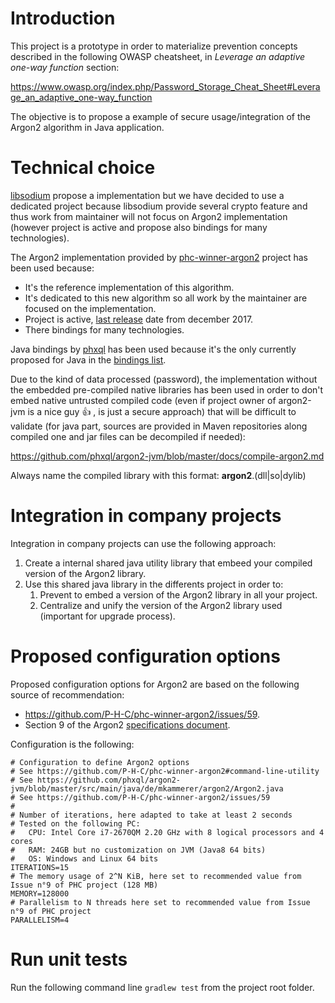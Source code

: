 # Introduction

This project is a prototype in order to materialize prevention concepts described in the following OWASP cheatsheet, in *Leverage an adaptive one-way function* section:

https://www.owasp.org/index.php/Password_Storage_Cheat_Sheet#Leverage_an_adaptive_one-way_function

The objective is to propose a example of secure usage/integration of the Argon2 algorithm in Java application.

# Technical choice

[libsodium](https://download.libsodium.org/doc/) propose a implementation but we have decided to use a dedicated project because libsodium provide several crypto feature and thus work from maintainer will not focus on Argon2 implementation (however project is active and propose also bindings for many technologies).

The Argon2 implementation provided by [phc-winner-argon2](https://github.com/P-H-C/phc-winner-argon2) project has been used because:
* It's the reference implementation of this algorithm.
* It's dedicated to this new algorithm so all work by the maintainer are focused on the implementation.
* Project is active, [last release](https://github.com/P-H-C/phc-winner-argon2/blob/master/CHANGELOG.md) date from december 2017.
* There bindings for many technologies.

Java bindings by [phxql](https://github.com/phxql/argon2-jvm) has been used because it's the only currently proposed for Java in the [bindings list](https://github.com/P-H-C/phc-winner-argon2#bindings).

Due to the kind of data processed (password), the implementation without the embedded pre-compiled native libraries has been used in order to don't embed native untrusted compiled code (even if project owner of argon2-jvm is a nice guy  :+1: , is just a secure approach) that will be difficult to validate (for java part, sources are provided in Maven repositories along compiled one and jar files can be decompiled if needed):

https://github.com/phxql/argon2-jvm/blob/master/docs/compile-argon2.md

Always name the compiled library with this format: **argon2**.(dll|so|dylib)

# Integration in company projects

Integration in company projects can use the following approach:
1. Create a internal shared java utility library that embeed your compiled version of the Argon2 library.
2. Use this shared java library in the differents project in order to:
    1. Prevent to embed a version of the Argon2 library in all your project.
    2. Centralize and unify the version of the Argon2 library used (important for upgrade process).

# Proposed configuration options

Proposed configuration options for Argon2 are based on the following source of recommendation:
* https://github.com/P-H-C/phc-winner-argon2/issues/59.
* Section 9 of the Argon2 [specifications document](https://github.com/P-H-C/phc-winner-argon2/blob/master/argon2-specs.pdf).

Configuration is the following:

```
# Configuration to define Argon2 options
# See https://github.com/P-H-C/phc-winner-argon2#command-line-utility
# See https://github.com/phxql/argon2-jvm/blob/master/src/main/java/de/mkammerer/argon2/Argon2.java
# See https://github.com/P-H-C/phc-winner-argon2/issues/59
#
# Number of iterations, here adapted to take at least 2 seconds
# Tested on the following PC:
#   CPU: Intel Core i7-2670QM 2.20 GHz with 8 logical processors and 4 cores
#   RAM: 24GB but no customization on JVM (Java8 64 bits)
#   OS: Windows and Linux 64 bits
ITERATIONS=15
# The memory usage of 2^N KiB, here set to recommended value from Issue n°9 of PHC project (128 MB)
MEMORY=128000
# Parallelism to N threads here set to recommended value from Issue n°9 of PHC project
PARALLELISM=4
```

# Run unit tests

Run the following command line `gradlew test` from the project root folder.
